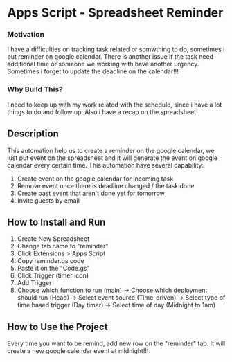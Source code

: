 # Apps Script - Spreadsheet Reminder

### Motivation
I have a difficulties on tracking task related or somwthing to do, sometimes i put reminder on google calendar. There is another issue if the task need additional time or someone we working with have another urgency. Sometimes i forget to update the deadline on the calendar!!!

### Why Build This?
I need to keep up with my work related with the schedule, since i have a lot things to do and follow up. Also i have a recap on the spreadsheet!

## Description
This automation help us to create a reminder on the google calendar, we just put event on the spreadsheet and it will generate the event on google calendar every certain time. This automation have several capability:

1. Create event on the google calendar for incoming task
2. Remove event once there is deadline changed / the task done
3. Create past event that aren't done yet for tomorrow
4. Invite guests by email

## How to Install and Run
1. Create New Spreadsheet 
2. Change tab name to "reminder"
3. Click Extensions > Apps Script
4. Copy reminder.gs code
5. Paste it on the "Code.gs"
6. Click Trigger (timer icon)
7. Add Trigger 
8. Choose which function to run (main) -> Choose which deployment should run (Head) -> Select event source (Time-driven) -> Select type of time based trigger (Day timer) -> Select time of day (Midnight to 1am)

## How to Use the Project
Every time you want to be remind, add new row on the "reminder" tab. It will create a new google calendar event at midnight!!!
